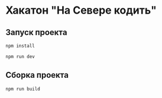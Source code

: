 # Хакатон "На Севере кодить"

## Запуск проекта

```sh
npm install
```
```sh
npm run dev
```

## Сборка проекта
```sh
npm run build
```


